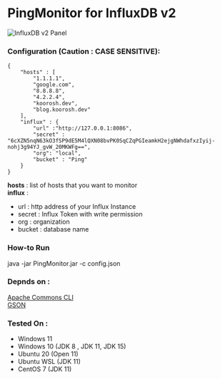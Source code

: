 # PingMonitor for InfluxDB v2
![InfluxDB v2 Panel](https://github.com/kooroshh/PingMonitor-InfluxDB/blob/master/.assets/Screenshot.png?raw=true)
### Configuration (Caution : CASE SENSITIVE): 
```
{
	"hosts" : [
		"1.1.1.1",
		"google.com",
		"8.8.8.8",
		"4.2.2.4",
		"koorosh.dev",
		"blog.koorosh.dev"
	],
	"influx" : {
		"url" :"http://127.0.0.1:8086",
		"secret" : "6cXZN5nqN63kO3fSP9dE5M4lQXN08bvPK0SqCZqPGIeamkH2ejgNWhdafxzIyij-nohj3g94YJ_gvW_20MKWFg==",
		"org": "local",
		"bucket" : "Ping"
	}
}
```
<b>hosts</b> : list of hosts that you want to monitor  
<b>influx</b> :
- url : http address of your Influx Instance
- secret : Influx Token with write permission
- org : organization 
- bucket : database name


### How-to Run 
java -jar PingMonitor.jar -c config.json

### Depnds on :
<a href="https://commons.apache.org/proper/commons-cli">Apache Commons CLI</a>  
<a href="https://github.com/google/gson">GSON</a>  

### Tested On : 
* Windows 11
* Windows 10 (JDK 8 , JDK 11, JDK 15)
* Ubuntu 20 (Open 11)
* Ubuntu WSL (JDK 11)
* CentOS 7 (JDK 11)